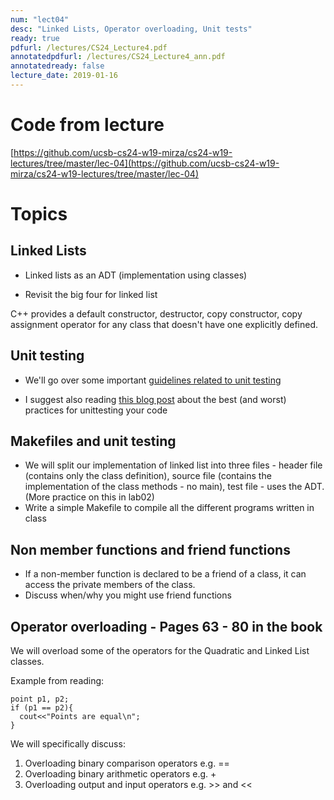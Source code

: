 ```yaml
---
num: "lect04"
desc: "Linked Lists, Operator overloading, Unit tests"
ready: true
pdfurl: /lectures/CS24_Lecture4.pdf
annotatedpdfurl: /lectures/CS24_Lecture4_ann.pdf
annotatedready: false
lecture_date: 2019-01-16
---
```


# Code from lecture

[https://github.com/ucsb-cs24-w19-mirza/cs24-w19-lectures/tree/master/lec-04](https://github.com/ucsb-cs24-w19-mirza/cs24-w19-lectures/tree/master/lec-04)

# Topics

## Linked Lists

* Linked lists as an ADT (implementation using classes)

* Revisit the big four for linked list

C++ provides a default constructor, destructor, copy constructor, copy assignment operator for any class that doesn't have one explicitly defined.

## Unit testing

* We'll go over some important [guidelines related to unit testing](https://petroware.no/unittesting.html)

* I suggest also reading [this blog post](http://blog.stevensanderson.com/2009/08/24/writing-great-unit-tests-best-and-worst-practises/) about the best (and worst) practices for unittesting your code

## Makefiles and unit testing
* We will split our implementation of linked list into three files  - header file (contains only the class definition), source file (contains the implementation of the class methods - no main), test file - uses the ADT. (More practice on this in lab02)
* Write a simple Makefile to compile all the different programs written in class

## Non member functions and friend functions
* If a non-member function is declared to be a friend of a class, it can access the private members of the class.
* Discuss when/why you might use friend functions

## Operator overloading - Pages 63 - 80 in the book

We will overload some of the operators for the Quadratic and Linked List classes.

Example from reading:

```
point p1, p2;
if (p1 == p2){
  cout<<"Points are equal\n";
}
```
We will specifically discuss:

1. Overloading binary comparison operators e.g. ==
2. Overloading binary arithmetic operators e.g. +
3. Overloading output and input operators e.g. >> and <<










